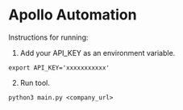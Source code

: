# Apollo Automation

Instructions for running:

1. Add your API_KEY as an environment variable.
```
export API_KEY='xxxxxxxxxxx'
```
2. Run tool.
```
python3 main.py <company_url>
```
